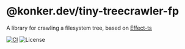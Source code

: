 # @konker.dev/tiny-treecrawler-fp

A library for crawling a filesystem tree, based on [Effect-ts](https://effect.website/)

[![CI](https://github.com/konkerdotdev/node-ts-fp-boilerplate/actions/workflows/ci.yml/badge.svg)](https://github.com/konkerdotdev/node-ts-fp-boilerplate/actions/workflows/ci.yml)
![License](https://img.shields.io/github/license/konkerdotdev/node-ts-fp-boilerplate)
